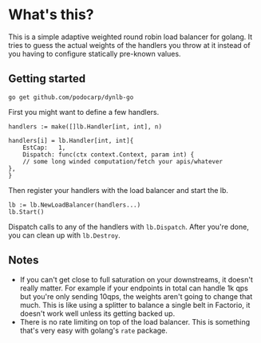 # What's this?

This is a simple adaptive weighted round robin load balancer for golang.
It tries to guess the actual weights of the handlers you throw at it instead of you having to configure statically pre-known values.

## Getting started

```
go get github.com/podocarp/dynlb-go
```

First you might want to define a few handlers.
```
handlers := make([]lb.Handler[int, int], n)

handlers[i] = lb.Handler[int, int]{
	EstCap:   1,
	Dispatch: func(ctx context.Context, param int) {
	// some long winded computation/fetch your apis/whatever
},
}
```
Then register your handlers with the load balancer and start the lb.
```
lb := lb.NewLoadBalancer(handlers...)
lb.Start()
```
Dispatch calls to any of the handlers with `lb.Dispatch`.
After you're done, you can clean up with `lb.Destroy`.

## Notes

- If you can't get close to full saturation on your downstreams, it doesn't really
matter. For example if your endpoints in total can handle 1k qps but you're only
sending 10qps, the weights aren't going to change that much. This is like using
a splitter to balance a single belt in Factorio, it doesn't work well unless its
getting backed up.
- There is no rate limiting on top of the load balancer. This is something
that's very easy with golang's `rate` package.

